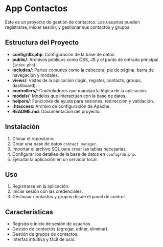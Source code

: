 # App Contactos

Este es un proyecto de gestión de contactos. Los usuarios pueden registrarse, iniciar sesión, y gestionar sus contactos y grupos.

## Estructura del Proyecto

- **config/db.php**: Configuración de la base de datos.
- **public/**: Archivos públicos como CSS, JS y el punto de entrada principal (`index.php`).
- **includes/**: Partes comunes como la cabecera, pie de página, barra de navegación y modales.
- **views/**: Vistas de la aplicación (login, register, contacts, groups, dashboard).
- **controllers/**: Controladores que manejan la lógica de la aplicación.
- **models/**: Modelos que interactúan con la base de datos.
- **helpers/**: Funciones de ayuda para sesiones, redirección y validación.
- **.htaccess**: Archivo de configuración de Apache.
- **README.md**: Documentación del proyecto.

## Instalación

1. Clonar el repositorio.
2. Crear una base de datos `contact_manager`.
3. Importar el archivo SQL para crear las tablas necesarias.
4. Configurar los detalles de la base de datos en `config/db.php`.
5. Ejecutar la aplicación en un servidor local.

## Uso

1. Registrarse en la aplicación.
2. Iniciar sesión con las credenciales.
3. Gestionar contactos y grupos desde el panel de control.

## Características

- Registro e inicio de sesión de usuarios.
- Gestión de contactos (agregar, editar, eliminar).
- Gestión de grupos de contactos.
- Interfaz intuitiva y fácil de usar.
